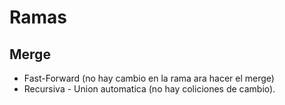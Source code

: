 # Ramas

## Merge
* Fast-Forward (no hay cambio en la rama ara hacer el merge)
* Recursiva - Union automatica (no hay coliciones de cambio).